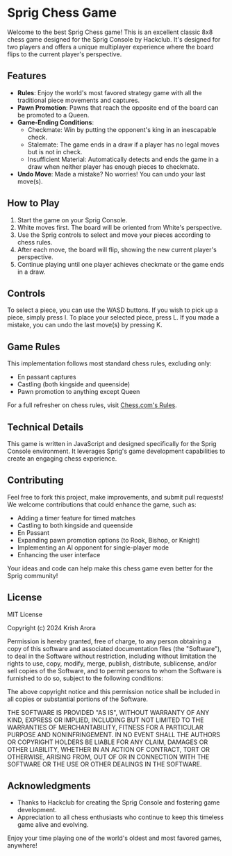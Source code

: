 # Sprig Chess Game

Welcome to the best Sprig Chess game! This is an excellent classic 8x8 chess game designed for the Sprig Console by Hackclub. It's designed for two players and offers a unique multiplayer experience where the board flips to the current player's perspective.

## Features

- **Rules**: Enjoy the world's most favored strategy game with all the traditional piece movements and captures.
- **Pawn Promotion**: Pawns that reach the opposite end of the board can be promoted to a Queen.
- **Game-Ending Conditions**:
  - Checkmate: Win by putting the opponent's king in an inescapable check.
  - Stalemate: The game ends in a draw if a player has no legal moves but is not in check.
  - Insufficient Material: Automatically detects and ends the game in a draw when neither player has enough pieces to checkmate.
- **Undo Move**: Made a mistake? No worries! You can undo your last move(s).

## How to Play

1. Start the game on your Sprig Console.
2. White moves first. The board will be oriented from White's perspective.
3. Use the Sprig controls to select and move your pieces according to chess rules.
4. After each move, the board will flip, showing the new current player's perspective.
5. Continue playing until one player achieves checkmate or the game ends in a draw.

## Controls

To select a piece, you can use the WASD buttons.
If you wish to pick up a piece, simply press I.
To place your selected piece, press L.
If you made a mistake, you can undo the last move(s) by pressing K.

## Game Rules

This implementation follows most standard chess rules, excluding only:

- En passant captures
- Castling (both kingside and queenside)
- Pawn promotion to anything except Queen

For a full refresher on chess rules, visit [Chess.com's Rules](https://www.chess.com/learn-how-to-play-chess).

## Technical Details

This game is written in JavaScript and designed specifically for the Sprig Console environment. It leverages Sprig's game development capabilities to create an engaging chess experience.

## Contributing

Feel free to fork this project, make improvements, and submit pull requests! We welcome contributions that could enhance the game, such as:

- Adding a timer feature for timed matches
- Castling to both kingside and queenside
- En Passant
- Expanding pawn promotion options (to Rook, Bishop, or Knight)
- Implementing an AI opponent for single-player mode
- Enhancing the user interface

Your ideas and code can help make this chess game even better for the Sprig community!

## License

MIT License

Copyright (c) 2024 Krish Arora

Permission is hereby granted, free of charge, to any person obtaining a copy
of this software and associated documentation files (the "Software"), to deal
in the Software without restriction, including without limitation the rights
to use, copy, modify, merge, publish, distribute, sublicense, and/or sell
copies of the Software, and to permit persons to whom the Software is
furnished to do so, subject to the following conditions:

The above copyright notice and this permission notice shall be included in all
copies or substantial portions of the Software.

THE SOFTWARE IS PROVIDED "AS IS", WITHOUT WARRANTY OF ANY KIND, EXPRESS OR
IMPLIED, INCLUDING BUT NOT LIMITED TO THE WARRANTIES OF MERCHANTABILITY,
FITNESS FOR A PARTICULAR PURPOSE AND NONINFRINGEMENT. IN NO EVENT SHALL THE
AUTHORS OR COPYRIGHT HOLDERS BE LIABLE FOR ANY CLAIM, DAMAGES OR OTHER
LIABILITY, WHETHER IN AN ACTION OF CONTRACT, TORT OR OTHERWISE, ARISING FROM,
OUT OF OR IN CONNECTION WITH THE SOFTWARE OR THE USE OR OTHER DEALINGS IN THE
SOFTWARE.

## Acknowledgments

- Thanks to Hackclub for creating the Sprig Console and fostering game development.
- Appreciation to all chess enthusiasts who continue to keep this timeless game alive and evolving.

Enjoy your time playing one of the world's oldest and most favored games, anywhere!

